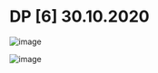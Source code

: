 # DP [6] 30.10.2020

![image](https://user-images.githubusercontent.com/81183518/139123983-2a9d0b9c-eee6-48ca-ad59-be7e3857cdc4.png)

![image](https://user-images.githubusercontent.com/81183518/139124043-45371cef-dbfa-4718-b7b8-d990b17ef7a6.png)
